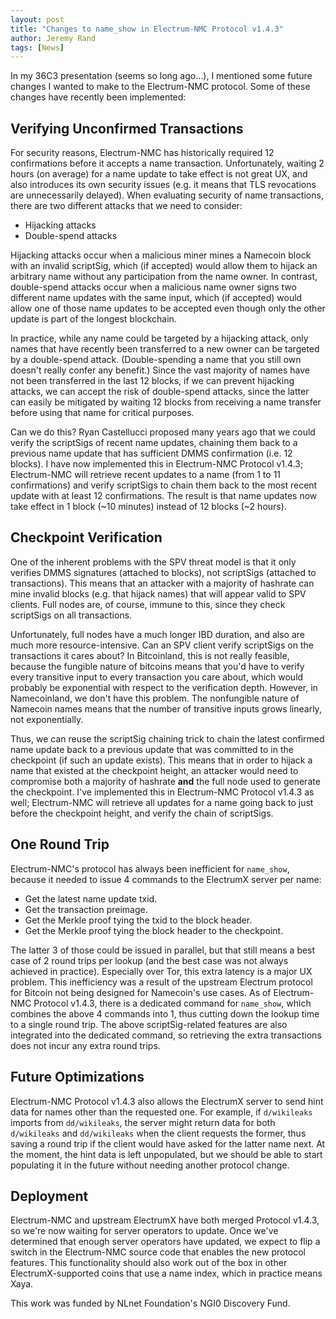 ```yaml
---
layout: post
title: "Changes to name_show in Electrum-NMC Protocol v1.4.3"
author: Jeremy Rand
tags: [News]
---
```


In my 36C3 presentation (seems so long ago...), I mentioned some future changes I wanted to make to the Electrum-NMC protocol.  Some of these changes have recently been implemented:

## Verifying Unconfirmed Transactions

For security reasons, Electrum-NMC has historically required 12 confirmations before it accepts a name transaction.  Unfortunately, waiting 2 hours (on average) for a name update to take effect is not great UX, and also introduces its own security issues (e.g. it means that TLS revocations are unnecessarily delayed).  When evaluating security of name transactions, there are two different attacks that we need to consider:

* Hijacking attacks
* Double-spend attacks

Hijacking attacks occur when a malicious miner mines a Namecoin block with an invalid scriptSig, which (if accepted) would allow them to hijack an arbitrary name without any participation from the name owner.  In contrast, double-spend attacks occur when a malicious name owner signs two different name updates with the same input, which (if accepted) would allow one of those name updates to be accepted even though only the other update is part of the longest blockchain.

In practice, while any name could be targeted by a hijacking attack, only names that have recently been transferred to a new owner can be targeted by a double-spend attack.  (Double-spending a name that you still own doesn't really confer any benefit.)  Since the vast majority of names have not been transferred in the last 12 blocks, if we can prevent hijacking attacks, we can accept the risk of double-spend attacks, since the latter can easily be mitigated by waiting 12 blocks from receiving a name transfer before using that name for critical purposes.

Can we do this?  Ryan Castellucci proposed many years ago that we could verify the scriptSigs of recent name updates, chaining them back to a previous name update that has sufficient DMMS confirmation (i.e. 12 blocks).  I have now implemented this in Electrum-NMC Protocol v1.4.3; Electrum-NMC will retrieve recent updates to a name (from 1 to 11 confirmations) and verify scriptSigs to chain them back to the most recent update with at least 12 confirmations.  The result is that name updates now take effect in 1 block (~10 minutes) instead of 12 blocks (~2 hours).

## Checkpoint Verification

One of the inherent problems with the SPV threat model is that it only verifies DMMS signatures (attached to blocks), not scriptSigs (attached to transactions).  This means that an attacker with a majority of hashrate can mine invalid blocks (e.g. that hijack names) that will appear valid to SPV clients.  Full nodes are, of course, immune to this, since they check scriptSigs on all transactions.

Unfortunately, full nodes have a much longer IBD duration, and also are much more resource-intensive.  Can an SPV client verify scriptSigs on the transactions it cares about?  In Bitcoinland, this is not really feasible, because the fungible nature of bitcoins means that you'd have to verify every transitive input to every transaction you care about, which would probably be exponential with respect to the verification depth.  However, in Namecoinland, we don't have this problem.  The nonfungible nature of Namecoin names means that the number of transitive inputs grows linearly, not exponentially.

Thus, we can reuse the scriptSig chaining trick to chain the latest confirmed name update back to a previous update that was committed to in the checkpoint (if such an update exists).  This means that in order to hijack a name that existed at the checkpoint height, an attacker would need to compromise both a majority of hashrate **and** the full node used to generate the checkpoint.  I've implemented this in Electrum-NMC Protocol v1.4.3 as well; Electrum-NMC will retrieve all updates for a name going back to just before the checkpoint height, and verify the chain of scriptSigs.

## One Round Trip

Electrum-NMC's protocol has always been inefficient for `name_show`, because it needed to issue 4 commands to the ElectrumX server per name:

* Get the latest name update txid.
* Get the transaction preimage.
* Get the Merkle proof tying the txid to the block header.
* Get the Merkle proof tying the block header to the checkpoint.

The latter 3 of those could be issued in parallel, but that still means a best case of 2 round trips per lookup (and the best case was not always achieved in practice).  Especially over Tor, this extra latency is a major UX problem.  This inefficiency was a result of the upstream Electrum protocol for Bitcoin not being designed for Namecoin's use cases.  As of Electrum-NMC Protocol v1.4.3, there is a dedicated command for `name_show`, which combines the above 4 commands into 1, thus cutting down the lookup time to a single round trip.  The above scriptSig-related features are also integrated into the dedicated command, so retrieving the extra transactions does not incur any extra round trips.

## Future Optimizations

Electrum-NMC Protocol v1.4.3 also allows the ElectrumX server to send hint data for names other than the requested one.  For example, if `d/wikileaks` imports from `dd/wikileaks`, the server might return data for both `d/wikileaks` and `dd/wikileaks` when the client requests the former, thus saving a round trip if the client would have asked for the latter name next.  At the moment, the hint data is left unpopulated, but we should be able to start populating it in the future without needing another protocol change.

## Deployment

Electrum-NMC and upstream ElectrumX have both merged Protocol v1.4.3, so we're now waiting for server operators to update.  Once we've determined that enough server operators have updated, we expect to flip a switch in the Electrum-NMC source code that enables the new protocol features.  This functionality should also work out of the box in other ElectrumX-supported coins that use a name index, which in practice means Xaya.

This work was funded by NLnet Foundation's NGI0 Discovery Fund.
